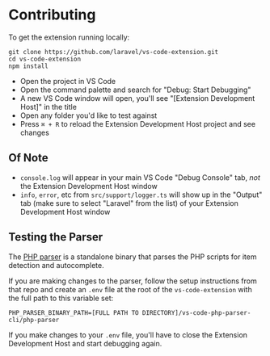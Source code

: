 # Contributing

To get the extension running locally:

```
git clone https://github.com/laravel/vs-code-extension.git
cd vs-code-extension
npm install
```

-   Open the project in VS Code
-   Open the command palette and search for "Debug: Start Debugging"
-   A new VS Code window will open, you'll see "[Extension Development Host]" in the title
-   Open any folder you'd like to test against
-   Press `⌘ + R` to reload the Extension Development Host project and see changes

## Of Note

-   `console.log` will appear in your main VS Code "Debug Console" tab, _not_ the Extension Development Host window
-   `info`, `error`, etc from `src/support/logger.ts` will show up in the "Output" tab (make sure to select "Laravel" from the list) of your Extension Development Host window

## Testing the Parser

The [PHP parser](https://github.com/laravel/vs-code-php-parser-cli) is a standalone binary that parses the PHP scripts for item detection and autocomplete.

If you are making changes to the parser, follow the setup instructions from that repo and create an `.env` file at the root of the `vs-code-extension` with the full path to this variable set:

`PHP_PARSER_BINARY_PATH=[FULL PATH TO DIRECTORY]/vs-code-php-parser-cli/php-parser`

If you make changes to your `.env` file, you'll have to close the Extension Development Host and start debugging again.

